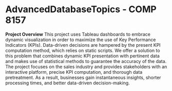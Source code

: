 # AdvancedDatabaseTopics - COMP 8157

**Project Overview**
This project uses Tableau dashboards to embrace dynamic visualization in order to maximize the use of Key Performance Indicators (KPIs). Data-driven decisions are hampered by the present KPI computation method, which relies on static scripts. We offer a solution to this problem that combines dynamic KPI presentation with pertinent data and makes use of statistical methods to guarantee the accuracy of the data. The project focuses on the sales industry and provides stakeholders with an interactive platform, precise KPI computation, and thorough data pretreatment. As a result, businesses gain instantaneous insights, shorter processing times, and better data-driven decision-making.
